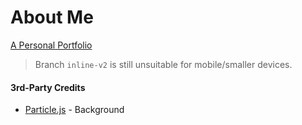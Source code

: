 # About Me
[A Personal Portfolio](https://jhdcruz.github.io/about-me)

> Branch `inline-v2` is still unsuitable for mobile/smaller devices.

#### 3rd-Party Credits
 - [Particle.js](https://github.com/VincentGarreau/particles.js/blob/master/LICENSE.md) - Background
